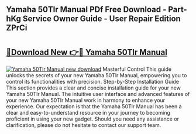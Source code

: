 ## Yamaha 50Tlr Manual PDf Free Download - Part-hKg Service Owner Guide - User Repair Edition ZPrCi

# <h2><a href="http://bc63110.oget.top/?id=Yamaha+50Tlr+Manual">🔗Download New 👉🔴 Yamaha 50Tlr Manual</a></h2>

[![Yamaha 50Tlr Manual new download](https://i.imgur.com/5g1atiW.png)](http://bc63110.oget.top/?id=Yamaha+50Tlr+Manual)
Masterful Control This guide unlocks the secrets of your new Yamaha 50Tlr Manual, empowering you to control its functionalities with precision. Step-by-Step Installation Guide This section provides a clear and concise installation guide for your new Yamaha 50Tlr Manual. The intuitive user interface and advanced features of your new Yamaha 50Tlr Manual work in harmony to enhance your experience. Our expectation is that the Yamaha 50Tlr Manual has been a clear and easy-to-understand resource in your journey to becoming proficient in using your new gadget. Should you need any assistance or clarification, please do not hesitate to contact our support team.
